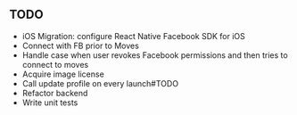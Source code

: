 ## TODO
  - iOS Migration: configure React Native Facebook SDK for iOS
  - Connect with FB prior to Moves
  - Handle case when user revokes Facebook permissions and then tries to connect
    to moves
  - Acquire image license
  - Call update profile on every launch#TODO
  - Refactor backend
  - Write unit tests
